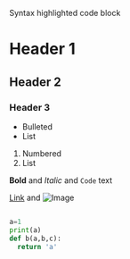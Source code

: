 Syntax highlighted code block

# Header 1
## Header 2
### Header 3

- Bulleted
- List

1. Numbered
2. List

**Bold** and _Italic_ and `Code` text

[Link](url) and ![Image](src)

```python

a=1
print(a)
def b(a,b,c):
  return 'a'
````
